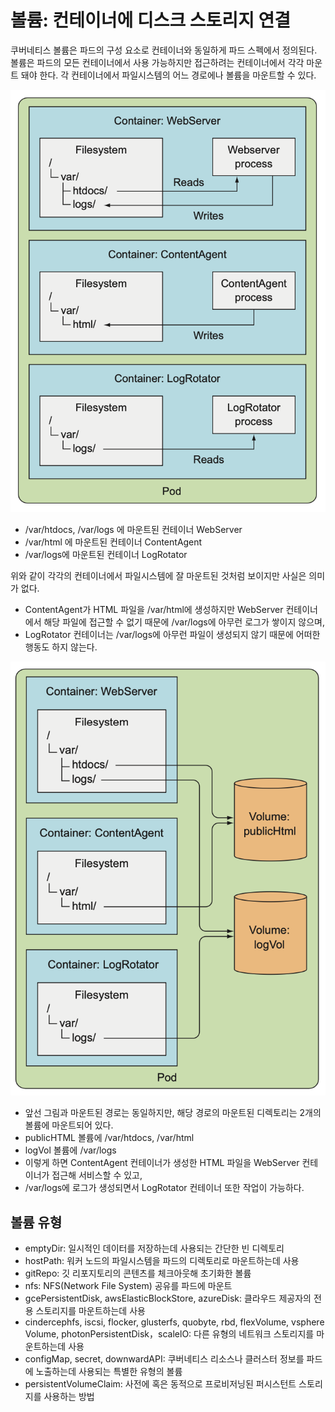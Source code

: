 # 볼륨: 컨테이너에 디스크 스토리지 연결
쿠버네티스 볼륨은 파드의 구성 요소로 컨테이너와 동일하게 파드 스펙에서 정의된다. 볼륨은 파드의 모든 컨테이너에서 사용 가능하지만 접근하려는 컨테이너에서 각각 마운트 돼야 한다. 각 컨테이너에서 파일시스템의 어느 경로에나 볼륨을 마운트할 수 있다.

![공유 스토리지가 없는 동일 파드의 컨테이너 3개](images/image.png)
- /var/htdocs, /var/logs 에 마운트된 컨테이너 WebServer
- /var/html 에 마운트된 컨테이너 ContentAgent
- /var/logs에 마운트된 컨테이너 LogRotator

위와 같이 각각의 컨테이너에서 파일시스템에 잘 마운트된 것처럼 보이지만 사실은 의미가 없다.
- ContentAgent가 HTML 파일을 /var/html에 생성하지만 WebServer 컨테이너에서 해당 파일에 접근할 수 없기 때문에 /var/logs에 아무런 로그가 쌓이지 않으며,
- LogRotator 컨테이너는 /var/logs에 아무런 파일이 생성되지 않기 때문에 어떠한 행동도 하지 않는다.

![2개의 볼륨을 공유하고 각 경로에 마운트한 컨테이너 3개](images/image-1.png)
- 앞선 그림과 마운트된 경로는 동일하지만, 해당 경로의 마운트된 디렉토리는 2개의 볼륨에 마운트되어 있다.
- publicHTML 볼륨에 /var/htdocs, /var/html
- logVol 볼륨에 /var/logs
- 이렇게 하면 ContentAgent 컨테이너가 생성한 HTML 파일을 WebServer 컨테이너가 접근해 서비스할 수 있고,
- /var/logs에 로그가 생성되면서 LogRotator 컨테이너 또한 작업이 가능하다.

## 볼륨 유형
- emptyDir: 일시적인 데이터를 저장하는데 사용되는 간단한 빈 디렉토리
- hostPath: 워커 노드의 파일시스템을 파드의 디렉토리로 마운트하는데 사용
- gitRepo: 깃 리포지토리의 콘텐츠를 체크아웃해 초기화한 볼륨
- nfs: NFS(Network File System) 공유를 파드에 마운트
- gcePersistentDisk, awsElasticBlockStore, azureDisk:  클라우드 제공자의 전용 스토리지를 마운트하는데 사용
- cindercephfs, iscsi, flocker, glusterfs, quobyte, rbd, flexVolume, vsphere Volume, photonPersistentDisk，scalelO: 다른 유형의 네트워크 스토리지를 마운트하는데 사용
- configMap, secret, downwardAPI: 쿠버네티스 리소스나 클러스터 정보를 파드에 노출하는데 사용되는 특별한 유형의 볼륨
- persistentVolumeClaim: 사전에 혹은 동적으로 프로비저닝된 퍼시스턴트 스토리지를 사용하는 방법

